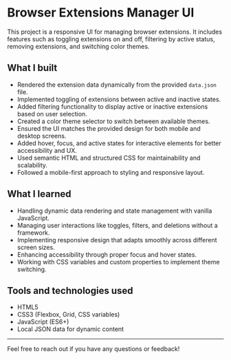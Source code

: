 # Browser Extensions Manager UI

This project is a responsive UI for managing browser extensions. It includes features such as toggling extensions on and off, filtering by active status, removing extensions, and switching color themes.

## What I built

- Rendered the extension data dynamically from the provided `data.json` file.
- Implemented toggling of extensions between active and inactive states.
- Added filtering functionality to display active or inactive extensions based on user selection.
- Created a color theme selector to switch between available themes.
- Ensured the UI matches the provided design for both mobile and desktop screens.
- Added hover, focus, and active states for interactive elements for better accessibility and UX.
- Used semantic HTML and structured CSS for maintainability and scalability.
- Followed a mobile-first approach to styling and responsive layout.

## What I learned

- Handling dynamic data rendering and state management with vanilla JavaScript.
- Managing user interactions like toggles, filters, and deletions without a framework.
- Implementing responsive design that adapts smoothly across different screen sizes.
- Enhancing accessibility through proper focus and hover states.
- Working with CSS variables and custom properties to implement theme switching.

## Tools and technologies used

- HTML5
- CSS3 (Flexbox, Grid, CSS variables)
- JavaScript (ES6+)
- Local JSON data for dynamic content

---

Feel free to reach out if you have any questions or feedback!
